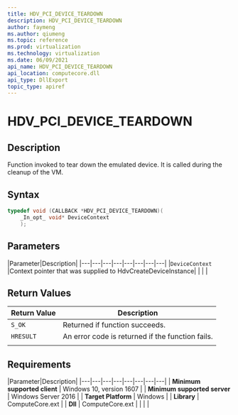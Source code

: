 ```yaml
---
title: HDV_PCI_DEVICE_TEARDOWN
description: HDV_PCI_DEVICE_TEARDOWN
author: faymeng
ms.author: qiumeng
ms.topic: reference
ms.prod: virtualization
ms.technology: virtualization
ms.date: 06/09/2021
api_name: HDV_PCI_DEVICE_TEARDOWN
api_location: computecore.dll
api_type: DllExport
topic_type: apiref
---
```

# HDV_PCI_DEVICE_TEARDOWN

## Description

Function invoked to tear down the emulated device. It is called during the cleanup of the VM.

## Syntax

```C++
typedef void (CALLBACK *HDV_PCI_DEVICE_TEARDOWN)(
    _In_opt_ void* DeviceContext
    );
```

## Parameters

|Parameter|Description|
|---|---|---|---|---|---|---|---|
|`DeviceContext` |Context pointer that was supplied to HdvCreateDeviceInstance|
|    |    |

## Return Values

|Return Value     |Description|
|---|---|
|`S_OK` | Returned if function succeeds.|
|`HRESULT` | An error code is returned if the function fails.
|     |     |

## Requirements

|Parameter|Description|
|---|---|---|---|---|---|---|---|
| **Minimum supported client** | Windows 10, version 1607 |
| **Minimum supported server** | Windows Server 2016 |
| **Target Platform** | Windows |
| **Library** | ComputeCore.ext |
| **Dll** | ComputeCore.ext |
|    |    |

